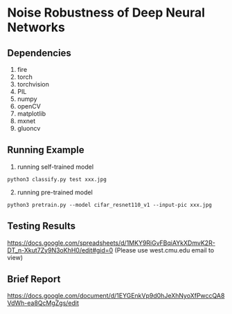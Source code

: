 # Noise Robustness of Deep Neural Networks

## Dependencies
1. fire
2. torch
3. torchvision
4. PIL
5. numpy
6. openCV
7. matplotlib
8. mxnet
9. gluoncv

## Running Example
1. running self-trained model
```
python3 classify.py test xxx.jpg 
```
2. running pre-trained model
```
python3 pretrain.py --model cifar_resnet110_v1 --input-pic xxx.jpg
```

## Testing Results
https://docs.google.com/spreadsheets/d/1MKY9RiGvFBqiAYkXDmvK2R-DT_n-Xkut7Zy9N3oKhH0/edit#gid=0
(Please use west.cmu.edu email to view)

## Brief Report
https://docs.google.com/document/d/1EYGEnkVp9d0hJeXhNyoXfPwccQA8VdWh-ea8QcMgZgs/edit

